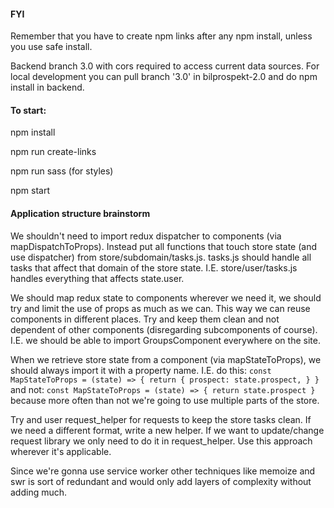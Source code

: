 #### FYI

Remember that you have to create npm links after any npm install, unless you use safe install.

Backend branch 3.0 with cors required to access current data sources. For local development you can pull branch '3.0' in bilprospekt-2.0 and do npm install in backend.


#### To start:

npm install

npm run create-links

npm run sass (for styles)

npm start

#### Application structure brainstorm

We shouldn't need to import redux dispatcher to components (via mapDispatchToProps). Instead put all functions that touch store state (and use dispatcher) from store/subdomain/tasks.js. tasks.js should handle all tasks that affect that domain of the store state. I.E. store/user/tasks.js handles everything that affects state.user.

We should map redux state to components wherever we need it, we should try and limit the use of props as much as we can. This way we can reuse components in different places. Try and keep them clean and not dependent of other components (disregarding subcomponents of course). I.E. we should be able to import GroupsComponent everywhere on the site.

When we retrieve store state from a component (via mapStateToProps), we should always import it with a property name. I.E. do this:
`const MapStateToProps = (state) => {
    return {
        prospect: state.prospect,
    }
}`
and not:
`const MapStateToProps = (state) => {
     return state.prospect
 }` 
because more often than not we're going to use multiple parts of the store.

Try and user request_helper for requests to keep the store tasks clean. If we need a different format, write a new helper. If we want to update/change request library we only need to do it in request_helper. Use this approach wherever it's applicable.

Since we're gonna use service worker other techniques like memoize and swr is sort of redundant and would only add layers of complexity without adding much.
